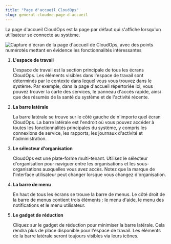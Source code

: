 ```yaml
---
title: "Page d'accueil CloudOps"
slug: general-cloudmc-page-d-accueil
---
```



La page d'accueil CloudOps est la page par défaut qui s'affiche lorsqu'un utilisateur se connecte au système.

![Capture d'écran de la page d'accueil de CloudOps, avec des points numérotés mettant en évidence les fonctionnalités intéressantes](/assets/general-cmc-ui-home-en.png)

1.  **L'espace de travail**

    L'espace de travail est la section principale de tous les écrans CloudOps. Les éléments visibles dans l'espace de travail sont déterminés par le contexte dans lequel vous vous trouvez dans le système. Par exemple, dans la page d'accueil répertoriée ici, vous pouvez trouver la carte des services, le panneau d'accès rapide, ainsi que des résumés de la santé du système et de l'activité récente.

2.  **La barre latérale**

    La barre latérale se trouve sur le côté gauche de n'importe quel écran CloudOps. La barre latérale est l'endroit où vous pouvez accéder à toutes les fonctionnalités principales du système, y compris les connexions de service, les rapports, les journaux d'activité et l'administration.

3.  **Le sélecteur d'organisation**

    CloudOps est une plate-forme multi-tenant. Utilisez le sélecteur d'organisation pour naviguer entre les organisations et les sous-organisations auxquelles vous avez accès. Notez que la marque de l'interface utilisateur peut changer lorsque vous changez d'organisation.

4.  **La barre de menu**

    En haut de tous les écrans se trouve la barre de menus. Le côté droit de la barre de menus contient trois éléments : le menu d'aide, le menu des notifications et le menu utilisateur.

5.  **Le gadget de réduction**

    Cliquez sur le gadget de réduction pour minimiser la barre latérale. Cela rendra plus de place disponible pour l'espace de travail. Les éléments de la barre latérale seront toujours visibles via leurs icônes.


